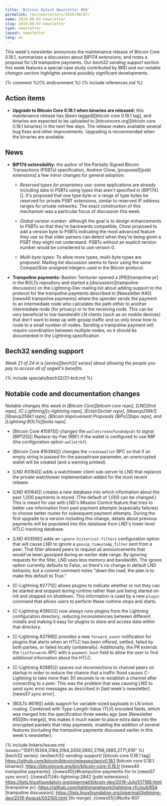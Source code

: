```yaml
---
title: 'Bitcoin Optech Newsletter #58'
permalink: /en/newsletters/2019/08/07/
name: 2019-08-07-newsletter
slug: 2019-08-07-newsletter
type: newsletter
layout: newsletter
lang: en
---
```

This week's newsletter announces the maintenance release of Bitcoin Core
0.18.1, summarizes a discussion about BIP174 extensions, and notes a
proposal for LN trampoline payments.  Our *bech32 sending support*
section this week features a special case study contributed by BRD and
our *notable changes* section highlights several possibly significant
developments.

{% comment %}<!-- include references.md below the fold but above any Jekyll/Liquid variables-->{% endcomment %}
{% include references.md %}

## Action items

- **Upgrade to Bitcoin Core 0.18.1 when binaries are released:** this
  maintenance release has [been tagged][bitcoin core 0.18.1 tag], and binaries
  are expected to be uploaded to [bitcoincore.org][bitcoin core 0.18.1 binaries]
  in the next few days. The release makes available several bug fixes and other
  improvements.  Upgrading is recommended when the binaries are available.

## News

- **BIP174 extensibility:** the author of the Partially Signed Bitcoin
  Transactions (PSBTs) specification, Andrew Chow, [proposed][psbt
  extensions] a few minor changes for general adoption:

    - *Reserved types for proprietary use:* some applications are
      already including data in PSBTs using types that aren't specified
      in [BIP174][].  It's proposed that one type byte or a range of
      type bytes be reserved for private PSBT extensions, similar to
      reserved IP address ranges for private networks.  The exact
      construction of this mechanism was a particular focus of
      discussion this week.

    - *Global version number:* although the goal is to design enhancements
      to PSBTs so that they're backwards compatible, Chow proposed to
      add a version byte to PSBTs indicating the most advanced feature
      they use so that older parsers can detect when they're being given
      a PSBT they might not understand.  PSBTs without an explicit
      version number would be considered to use version 0.

    - *Multi-byte types:* To allow more types, multi-byte types are
      proposed.  Mailing list discussion seems to favor using the same
      CompactSize unsigned integers used in the Bitcoin protocol.

- **Trampoline payments:** Bastien Teinturier opened a [PR][trampoline
  pr] in the BOLTs repository and started a [discussion][trampoline
  discussion] on the Lightning-Dev mailing list about adding support to
  the protocol for the trampoline payments described in [Newsletter
  #40][news40 trampoline payments] where the spender sends the payment
  to an intermediate node who calculates the path either to another
  intermediate node (for privacy) or to the receiving node.  This can be
  very beneficial to low-bandwidth LN clients (such as on mobile
  devices) that don't want to keep up with gossip traffic and so only
  know how to route to a small number of nodes.  Sending a trampoline
  payment will require coordination between multiple nodes, so it
  should be documented in the Lightning specification.

## Bech32 sending support

*Week 21 of 24 in a [series][bech32 series] about allowing the people
you pay to access all of segwit's benefits.*

{% include specials/bech32/21-brd.md %}

## Notable code and documentation changes

*Notable changes this week in [Bitcoin Core][bitcoin core repo],
[LND][lnd repo], [C-Lightning][c-lightning repo], [Eclair][eclair repo],
[libsecp256k1][libsecp256k1 repo], [Bitcoin Improvement Proposals
(BIPs)][bips repo], and [Lightning BOLTs][bolts repo].*

- [Bitcoin Core #15911][] changes the `walletcreatefundedpsbt` to signal
  [BIP125][] Replace-by-Fee (RBF) if the wallet is configured to use RBF
  (the configuration option `walletrbf`).

- [Bitcoin Core #16394][] changes the `createwallet` RPC so that if an
  empty string is passed for the passphrase parameter, an unencrypted
  wallet will be created (and a warning printed).

- [LND #3184][] adds a watchtower client sub-server to LND that replaces
  the private watchtower implementation added for the most recent
  release.

- [LND #3164][] creates a new database into which information about the
  past 1,000 payments is stored.  (The default of 1,000 can be changed.)
  This is meant for use with LND's Mission Control feature that
  tries to better use information from past payment attempts (especially
  failures) to choose better routes for subsequent payment attempts.
  During the first upgrade to a version including this change, details about previous payments will be populated into
  this database from LND's lower-level HTLC-tracking database.

- [LND #3359][] adds an `ignore-historical-filters` configuration option
  that will cause LND to ignore a `gossip_timestamp_filter` sent from
  a peer.  That filter allowed peers to request all announcements that would've
  been gossiped during an earlier date range.  By ignoring requests for
  the filter, LND uses less memory and bandwidth.
  The ignore option currently defaults to False, so there's no
  change in default LND behavior, but a commit comment notes "down the
  road, the plan is to make this default to True."

- [C-Lightning #2771][] allows plugins to indicate whether or not they
  can be started and stopped during runtime rather than just being
  started on init and stopped on shutdown.  This information is used by
  a new `plugin` command that allows users to perform these runtime
  stops and starts.

- [C-Lightning #2892][] now always runs plugins from the Lightning
  configuration directory, reducing inconsistencies between different
  installs and making it easy for plugins to store and access data
  within that directory.

- [C-Lightning #2799][] provides a new `forward_event`
  notification for plugins that alerts when an HTLC has been offered,
  settled, failed by both parties, or failed locally (unilaterally).
  Additionally, the PR extends the `listforwards` RPC with a
  `payment_hash` field to allow the user to find additional information
  about the HTLC.

- [C-Lightning #2885][] spaces out reconnections to channel peers on
  startup in order to reduce the chance that a traffic flood causes
  C-Lightning to take more than 30 seconds to re-establish a channel
  after connecting to a peer.  This was the problem that was causing LND
  to send sync error messages as described in [last week's
  newsletter][news57 sync error].

- [BOLTs #619][] adds support for variable-sized payloads in
  LN onion routing.  Combined with Type-Length-Value (TLV) encoded
  fields, which was merged into the specification three weeks ago (see
  [Newsletter #55][tlv merge]), this makes it much easier to place
  extra data into the encrypted packets that relay payments, enabling
  the addition of several features (including the trampoline payments
  discussed earlier in this week's newsletter).

{% include linkers/issues.md issues="15911,16394,3184,3164,3359,2892,2799,2885,2771,619" %}
[bech32 series]: /en/bech32-sending-support/
[bitcoin core 0.18.1 tag]: https://github.com/bitcoin/bitcoin/releases/tag/v0.18.1
[bitcoin core 0.18.1 binaries]: https://bitcoincore.org/bin/bitcoin-core-0.18.1/
[news40 trampoline payments]: {{news40}}#trampoline-payments-for-ln
[news57 sync error]: {{news57}}#c-lightning-2842
[psbt extensions]: https://lists.linuxfoundation.org/pipermail/bitcoin-dev/2019-July/017188.html
[trampoline pr]: https://github.com/lightningnetwork/lightning-rfc/pull/654
[trampoline discussion]: https://lists.linuxfoundation.org/pipermail/lightning-dev/2019-August/002100.html
[tlv merge]: {{news55}}#bolts-607

